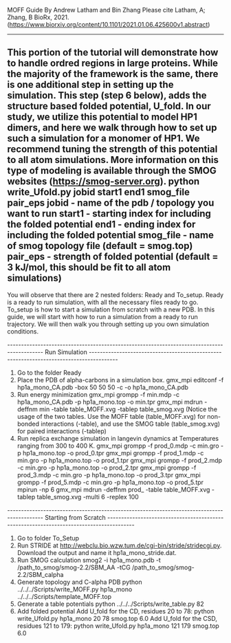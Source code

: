 MOFF Guide
By Andrew Latham and Bin Zhang
Please cite Latham, A; Zhang, B BioRx, 2021. (https://www.biorxiv.org/content/10.1101/2021.01.06.425600v1.abstract)

-------------------------------------------------------------------------------------------------------------------------------------------------------------------------------------------------------------
This portion of the tutorial will demonstrate how to handle ordred regions in large proteins. While the majority of the framework is the same, there is one additional step in setting up the simulation.
This step (step 6 below), adds the structure based folded potential, U_fold. In our study, we utilize this potential to model HP1 dimers, and here we walk through how to set up such a simulation for a monomer of HP1. We recommend tuning the strength of this potential to all atom simulations.
More information on this type of modeling is available through the SMOG websites (https://smog-server.org).
python write_Ufold.py jobid start1 end1 smog_file pair_eps
jobid - name of the pdb / topology you want to run
start1 - starting index for including the folded potential
end1 - ending index for including the folded potential
smog_file - name of smog topology file (default = smog.top)
pair_eps - strength of folded potential (default = 3 kJ/mol, this should be fit to all atom simulations)
-------------------------------------------------------------------------------------------------------------------------------------------------------------------------------------------------------------
You will observe that there are 2 nested folders: Ready and To_setup. Ready is a ready to run simulation, with all the necessary files ready to go. To_setup is how to start a simulation from scratch with a new PDB.
In this guide, we will start with how to run a simulation from a ready to run trajectory. We will then walk you through setting up you own simulation conditions.

-------------------------------------------------------------------------------------------   Run Simulation         ----------------------------------------------------------------------------------------
1. Go to the folder Ready
2. Place the PDB of alpha-carbons in a simulation box.
	gmx_mpi editconf -f hp1a_mono_CA.pdb -box 50 50 50 -c -o hp1a_mono_CA.pdb
3. Run energy minimization
	gmx_mpi grompp -f min.mdp -c hp1a_mono_CA.pdb -p hp1a_mono.top -o min.tpr
	gmx_mpi mdrun -deffnm min -table table_MOFF.xvg -tablep table_smog.xvg
	(Notice the usage of the two tables. Use the MOFF table (table_MOFF.xvg) for non-bonded interactions (-table), and use the SMOG table (table_smog.xvg) for paired interactions (-tablep)
4. Run replica exchange simulation in langevin dynamics at Temperatures ranging from 300 to 400 K. 
	gmx_mpi grompp -f prod_0.mdp -c min.gro -p hp1a_mono.top -o prod_0.tpr
	gmx_mpi grompp -f prod_1.mdp -c min.gro -p hp1a_mono.top -o prod_1.tpr
	gmx_mpi grompp -f prod_2.mdp -c min.gro -p hp1a_mono.top -o prod_2.tpr
	gmx_mpi grompp -f prod_3.mdp -c min.gro -p hp1a_mono.top -o prod_3.tpr
	gmx_mpi grompp -f prod_5.mdp -c min.gro -p hp1a_mono.top -o prod_5.tpr
	mpirun -np 6 gmx_mpi mdrun -deffnm prod_ -table table_MOFF.xvg -tablep table_smog.xvg -multi 6 -replex 100


-------------------------------------------------------------------------------------------   Starting from Scratch        ----------------------------------------------------------------------------------------
1. Go to folder To_Setup
2. Run STRIDE at http://webclu.bio.wzw.tum.de/cgi-bin/stride/stridecgi.py. Download the output and name it hp1a_mono_stride.dat.
3. Run SMOG calculation
	smog2 -i hp1a_mono.pdb -t /path_to_smog/smog-2.2/SBM_AA -tCG /path_to_smog/smog-2.2/SBM_calpha
4. Generate topology and C-alpha PDB
	python ../../../Scripts/write_MOFF.py hp1a_mono ../../../Scripts/template_MOFF.top 
5. Generate a table potentials
	python ../../../Scripts/write_table.py 82
6. Add folded potential
	Add U_fold for the CD, residues 20 to 78:
	python write_Ufold.py hp1a_mono 20 78 smog.top 6.0 
	Add U_fold for the CSD, residues 121 to 179:
	python write_Ufold.py hp1a_mono 121 179 smog.top 6.0
	